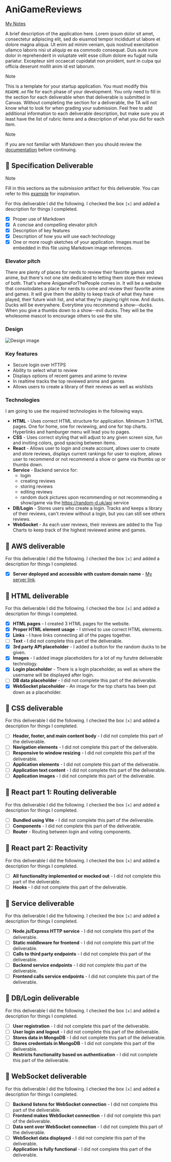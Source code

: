 # AniGameReviews 

[My Notes](notes.md)

A brief description of the application here. Lorem ipsum dolor sit amet, consectetur adipiscing elit, sed do eiusmod tempor incididunt ut labore et dolore magna aliqua. Ut enim ad minim veniam, quis nostrud exercitation ullamco laboris nisi ut aliquip ex ea commodo consequat. Duis aute irure dolor in reprehenderit in voluptate velit esse cillum dolore eu fugiat nulla pariatur. Excepteur sint occaecat cupidatat non proident, sunt in culpa qui officia deserunt mollit anim id est laborum.


> [!NOTE]
>  This is a template for your startup application. You must modify this `README.md` file for each phase of your development. You only need to fill in the section for each deliverable when that deliverable is submitted in Canvas. Without completing the section for a deliverable, the TA will not know what to look for when grading your submission. Feel free to add additional information to each deliverable description, but make sure you at least have the list of rubric items and a description of what you did for each item.

> [!NOTE]
>  If you are not familiar with Markdown then you should review the [documentation](https://docs.github.com/en/get-started/writing-on-github/getting-started-with-writing-and-formatting-on-github/basic-writing-and-formatting-syntax) before continuing.

## 🚀 Specification Deliverable

> [!NOTE]
>  Fill in this sections as the submission artifact for this deliverable. You can refer to this [example](https://github.com/webprogramming260/startup-example/blob/main/README.md) for inspiration.

For this deliverable I did the following. I checked the box `[x]` and added a description for things I completed.

- [x] Proper use of Markdown
- [x] A concise and compelling elevator pitch
- [x] Description of key features
- [x] Description of how you will use each technology
- [x] One or more rough sketches of your application. Images must be embedded in this file using Markdown image references.

### Elevator pitch

There are plenty of places for nerds to review their favorite games and anime, but there's not one site dedicated to letting them store their reviews of both. That's where AnigameForThePeople comes in. It will be a website that consolodates a place for nerds to come and review their favorite anime and games. It will give them the ability to keep track of what they have played, their future wish list, and what they're playing right now. And ducks. Ducks will be everywhere. Everytime you recommend a show--ducks. When you give a thumbs down to a show--evil ducks. They will be the wholesome mascot to encourage others to use the site.

### Design

![Design image](anigame_mockup.png)

### Key features

- Secure login over HTTPS
- Ability to select what to review
- Displays options of recent games and anime to review
- In realtime tracks the top reviewed anime and games
- Allows users to create a library of their reviews as well as wishlists

### Technologies

I am going to use the required technologies in the following ways.

- **HTML** - Uses correct HTML structure for application. Minimum 3 HTML pages. One for home, one for reviewing, and one for top charts. Hyperlinks and hamburger menu will lead you to pages.
- **CSS** - Uses correct styling that will adjust to any given screen size, fun and inviting colors, good spacing between items.
- **React** - Allows user to login and create account, allows user to create and store reviews, displays current rankings for user to explore, allows user to recommend or not recommend a show or game via thumbs up or thumbs down. 
- **Service** - Backend service for:
    - login
    - creating reviews
    - storing reviews
    - editing reviews
    - random duck pictures upon recommending or not recommending a show/game via the https://random-d.uk/api service
- **DB/Login** - Stores users who create a login. Tracks and keeps a library of their reviews, can't review without a login, but you can still see others reviews. 
- **WebSocket** - As each user reviews, their reviews are added to the Top Charts to keep track of the highest reviewed anime and games.

## 🚀 AWS deliverable

For this deliverable I did the following. I checked the box `[x]` and added a description for things I completed.

- [x] **Server deployed and accessible with custom domain name** - [My server link](https://anigamereviews.com).

## 🚀 HTML deliverable

For this deliverable I did the following. I checked the box `[x]` and added a description for things I completed.

- [x] **HTML pages** - I created 3 HTML pages for the website.
- [x] **Proper HTML element usage** - I strived to use correct HTML elements.
- [x] **Links** - I have links connecting all of the pages together.
- [ ] **Text** - I did not complete this part of the deliverable.
- [x] **3rd party API placeholder** - I added a button for the random ducks to be given. 
- [x] **Images** - I added image placeholders for a lot of my furutre deliverable technology.
- [x] **Login placeholder** - There is a login placeholder, as well as where the username will be displayed after login. 
- [ ] **DB data placeholder** - I did not complete this part of the deliverable.
- [x] **WebSocket placeholder** - An image for the top charts has been put down as a placeholder.

## 🚀 CSS deliverable

For this deliverable I did the following. I checked the box `[x]` and added a description for things I completed.

- [ ] **Header, footer, and main content body** - I did not complete this part of the deliverable.
- [ ] **Navigation elements** - I did not complete this part of the deliverable.
- [ ] **Responsive to window resizing** - I did not complete this part of the deliverable.
- [ ] **Application elements** - I did not complete this part of the deliverable.
- [ ] **Application text content** - I did not complete this part of the deliverable.
- [ ] **Application images** - I did not complete this part of the deliverable.

## 🚀 React part 1: Routing deliverable

For this deliverable I did the following. I checked the box `[x]` and added a description for things I completed.

- [ ] **Bundled using Vite** - I did not complete this part of the deliverable.
- [ ] **Components** - I did not complete this part of the deliverable.
- [ ] **Router** - Routing between login and voting components.

## 🚀 React part 2: Reactivity

For this deliverable I did the following. I checked the box `[x]` and added a description for things I completed.

- [ ] **All functionality implemented or mocked out** - I did not complete this part of the deliverable.
- [ ] **Hooks** - I did not complete this part of the deliverable.

## 🚀 Service deliverable

For this deliverable I did the following. I checked the box `[x]` and added a description for things I completed.

- [ ] **Node.js/Express HTTP service** - I did not complete this part of the deliverable.
- [ ] **Static middleware for frontend** - I did not complete this part of the deliverable.
- [ ] **Calls to third party endpoints** - I did not complete this part of the deliverable.
- [ ] **Backend service endpoints** - I did not complete this part of the deliverable.
- [ ] **Frontend calls service endpoints** - I did not complete this part of the deliverable.

## 🚀 DB/Login deliverable

For this deliverable I did the following. I checked the box `[x]` and added a description for things I completed.

- [ ] **User registration** - I did not complete this part of the deliverable.
- [ ] **User login and logout** - I did not complete this part of the deliverable.
- [ ] **Stores data in MongoDB** - I did not complete this part of the deliverable.
- [ ] **Stores credentials in MongoDB** - I did not complete this part of the deliverable.
- [ ] **Restricts functionality based on authentication** - I did not complete this part of the deliverable.

## 🚀 WebSocket deliverable

For this deliverable I did the following. I checked the box `[x]` and added a description for things I completed.

- [ ] **Backend listens for WebSocket connection** - I did not complete this part of the deliverable.
- [ ] **Frontend makes WebSocket connection** - I did not complete this part of the deliverable.
- [ ] **Data sent over WebSocket connection** - I did not complete this part of the deliverable.
- [ ] **WebSocket data displayed** - I did not complete this part of the deliverable.
- [ ] **Application is fully functional** - I did not complete this part of the deliverable.
